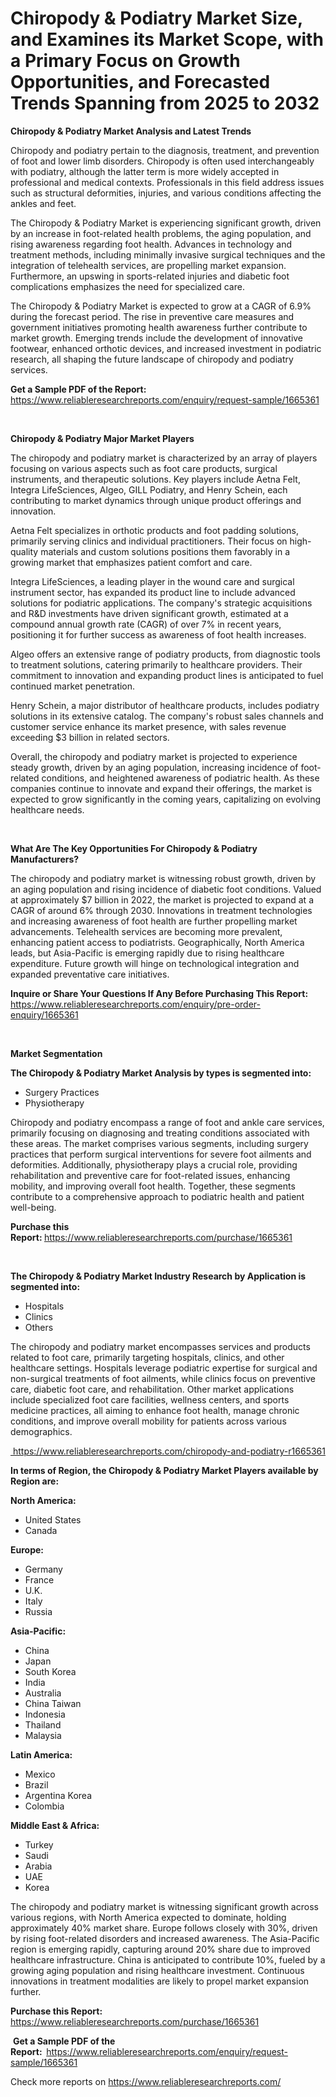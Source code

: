 <p><h1>Chiropody & Podiatry Market Size, and Examines its Market Scope, with a Primary Focus on Growth Opportunities, and Forecasted Trends Spanning from 2025 to 2032</h1></p><p><strong>Chiropody & Podiatry Market Analysis and Latest Trends</strong></p>
<p><p>Chiropody and podiatry pertain to the diagnosis, treatment, and prevention of foot and lower limb disorders. Chiropody is often used interchangeably with podiatry, although the latter term is more widely accepted in professional and medical contexts. Professionals in this field address issues such as structural deformities, injuries, and various conditions affecting the ankles and feet. </p><p>The Chiropody & Podiatry Market is experiencing significant growth, driven by an increase in foot-related health problems, the aging population, and rising awareness regarding foot health. Advances in technology and treatment methods, including minimally invasive surgical techniques and the integration of telehealth services, are propelling market expansion. Furthermore, an upswing in sports-related injuries and diabetic foot complications emphasizes the need for specialized care.</p><p>The Chiropody & Podiatry Market is expected to grow at a CAGR of 6.9% during the forecast period. The rise in preventive care measures and government initiatives promoting health awareness further contribute to market growth. Emerging trends include the development of innovative footwear, enhanced orthotic devices, and increased investment in podiatric research, all shaping the future landscape of chiropody and podiatry services.</p></p>
<p><strong>Get a Sample PDF of the Report:&nbsp;</strong> <a href="https://www.reliableresearchreports.com/enquiry/request-sample/1665361?utm_campaign=2251&utm_medium=2&utm_source=Github&utm_content=ia&utm_term=03032025&utm_id=chiropody-podiatry">https://www.reliableresearchreports.com/enquiry/request-sample/1665361</a></p>
<p>&nbsp;</p>
<p><strong>Chiropody & Podiatry Major Market Players</strong></p>
<p><p>The chiropody and podiatry market is characterized by an array of players focusing on various aspects such as foot care products, surgical instruments, and therapeutic solutions. Key players include Aetna Felt, Integra LifeSciences, Algeo, GILL Podiatry, and Henry Schein, each contributing to market dynamics through unique product offerings and innovation.</p><p>Aetna Felt specializes in orthotic products and foot padding solutions, primarily serving clinics and individual practitioners. Their focus on high-quality materials and custom solutions positions them favorably in a growing market that emphasizes patient comfort and care.</p><p>Integra LifeSciences, a leading player in the wound care and surgical instrument sector, has expanded its product line to include advanced solutions for podiatric applications. The company's strategic acquisitions and R&D investments have driven significant growth, estimated at a compound annual growth rate (CAGR) of over 7% in recent years, positioning it for further success as awareness of foot health increases.</p><p>Algeo offers an extensive range of podiatry products, from diagnostic tools to treatment solutions, catering primarily to healthcare providers. Their commitment to innovation and expanding product lines is anticipated to fuel continued market penetration.</p><p>Henry Schein, a major distributor of healthcare products, includes podiatry solutions in its extensive catalog. The company's robust sales channels and customer service enhance its market presence, with sales revenue exceeding $3 billion in related sectors.</p><p>Overall, the chiropody and podiatry market is projected to experience steady growth, driven by an aging population, increasing incidence of foot-related conditions, and heightened awareness of podiatric health. As these companies continue to innovate and expand their offerings, the market is expected to grow significantly in the coming years, capitalizing on evolving healthcare needs.</p></p>
<p>&nbsp;</p>
<p><strong>What Are The Key Opportunities For Chiropody & Podiatry Manufacturers?</strong></p>
<p><p>The chiropody and podiatry market is witnessing robust growth, driven by an aging population and rising incidence of diabetic foot conditions. Valued at approximately $7 billion in 2022, the market is projected to expand at a CAGR of around 6% through 2030. Innovations in treatment technologies and increasing awareness of foot health are further propelling market advancements. Telehealth services are becoming more prevalent, enhancing patient access to podiatrists. Geographically, North America leads, but Asia-Pacific is emerging rapidly due to rising healthcare expenditure. Future growth will hinge on technological integration and expanded preventative care initiatives.</p></p>
<p><strong>Inquire or Share Your Questions If Any Before Purchasing This Report:</strong> <a href="https://www.reliableresearchreports.com/enquiry/pre-order-enquiry/1665361?utm_campaign=2251&utm_medium=2&utm_source=Github&utm_content=ia&utm_term=03032025&utm_id=chiropody-podiatry">https://www.reliableresearchreports.com/enquiry/pre-order-enquiry/1665361</a></p>
<p>&nbsp;</p>
<p><strong>Market Segmentation</strong></p>
<p><strong>The Chiropody & Podiatry Market Analysis by types is segmented into:</strong></p>
<p><ul><li>Surgery Practices</li><li>Physiotherapy</li></ul></p>
<p><p>Chiropody and podiatry encompass a range of foot and ankle care services, primarily focusing on diagnosing and treating conditions associated with these areas. The market comprises various segments, including surgery practices that perform surgical interventions for severe foot ailments and deformities. Additionally, physiotherapy plays a crucial role, providing rehabilitation and preventive care for foot-related issues, enhancing mobility, and improving overall foot health. Together, these segments contribute to a comprehensive approach to podiatric health and patient well-being.</p></p>
<p><strong>Purchase this Report:&nbsp;</strong><a href="https://www.reliableresearchreports.com/purchase/1665361?utm_campaign=2251&utm_medium=2&utm_source=Github&utm_content=ia&utm_term=03032025&utm_id=chiropody-podiatry">https://www.reliableresearchreports.com/purchase/1665361</a></p>
<p>&nbsp;</p>
<p><strong>The Chiropody & Podiatry Market Industry Research by Application is segmented into:</strong></p>
<p><ul><li>Hospitals</li><li>Clinics</li><li>Others</li></ul></p>
<p><p>The chiropody and podiatry market encompasses services and products related to foot care, primarily targeting hospitals, clinics, and other healthcare settings. Hospitals leverage podiatric expertise for surgical and non-surgical treatments of foot ailments, while clinics focus on preventive care, diabetic foot care, and rehabilitation. Other market applications include specialized foot care facilities, wellness centers, and sports medicine practices, all aiming to enhance foot health, manage chronic conditions, and improve overall mobility for patients across various demographics.</p></p>
<p><a href="https://www.reliableresearchreports.com/chiropody-and-podiatry-r1665361?utm_campaign=2251&utm_medium=2&utm_source=Github&utm_content=ia&utm_term=03032025&utm_id=chiropody-podiatry">&nbsp;https://www.reliableresearchreports.com/chiropody-and-podiatry-r1665361</a></p>
<p><strong>In terms of Region, the Chiropody & Podiatry Market Players available by Region are:</strong></p>
<p>
    <p> <strong> North America: </strong>
        <ul>
            <li>United States</li>
            <li>Canada</li>
        </ul>
        </p> 
    <p> <strong> Europe: </strong>
        <ul>
            <li>Germany</li>
            <li>France</li>
            <li>U.K.</li>
            <li>Italy</li>
            <li>Russia</li>
        </ul>
        </p> 
    <p> <strong> Asia-Pacific: </strong>
        <ul>
            <li>China</li>
            <li>Japan</li>
            <li>South Korea</li>
            <li>India</li>
            <li>Australia</li>
            <li>China Taiwan</li>
            <li>Indonesia</li>
            <li>Thailand</li>
            <li>Malaysia</li>
        </ul>
        </p> 
    <p> <strong> Latin America: </strong>
        <ul>
            <li>Mexico</li>
            <li>Brazil</li>
            <li>Argentina Korea</li>
            <li>Colombia</li>
        </ul>
        </p> 
    <p> <strong> Middle East & Africa: </strong>
        <ul>
            <li>Turkey</li>
            <li>Saudi</li>
            <li>Arabia</li>
            <li>UAE</li>
            <li>Korea</li>
        </ul>
    </p>
    </p>
<p><p>The chiropody and podiatry market is witnessing significant growth across various regions, with North America expected to dominate, holding approximately 40% market share. Europe follows closely with 30%, driven by rising foot-related disorders and increased awareness. The Asia-Pacific region is emerging rapidly, capturing around 20% share due to improved healthcare infrastructure. China is anticipated to contribute 10%, fueled by a growing aging population and rising healthcare investment. Continuous innovations in treatment modalities are likely to propel market expansion further.</p></p>
<p><strong>Purchase this Report: </strong><a href="https://www.reliableresearchreports.com/purchase/1665361?utm_campaign=2251&utm_medium=2&utm_source=Github&utm_content=ia&utm_term=03032025&utm_id=chiropody-podiatry">https://www.reliableresearchreports.com/purchase/1665361</a></p>
<p>&nbsp;<strong>Get a Sample PDF of the Report:&nbsp;&nbsp;</strong><a href="https://www.reliableresearchreports.com/enquiry/request-sample/1665361?utm_campaign=2251&utm_medium=2&utm_source=Github&utm_content=ia&utm_term=03032025&utm_id=chiropody-podiatry">https://www.reliableresearchreports.com/enquiry/request-sample/1665361</a></p>
<p><strong></strong></p>
<p>Check more reports on <a href="https://www.reliableresearchreports.com/?utm_campaign=2251&utm_medium=2&utm_source=Github&utm_content=ia&utm_term=03032025&utm_id=chiropody-podiatry">https://www.reliableresearchreports.com/</a></p>